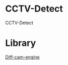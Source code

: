 # CCTV-Detect
CCTV-Detect

# Library
[Diff-cam-engine](https://github.com/lonekorean/diff-cam-engine)
